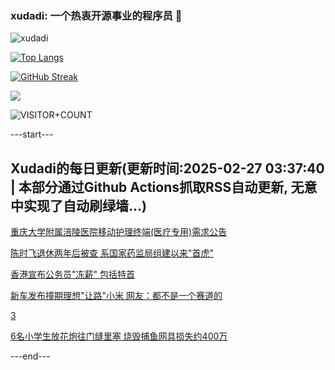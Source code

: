 ### xudadi: 一个热衷开源事业的程序员 👋

![xudadi](https://github-readme-stats-git-masterorgs-github-readme-stats-team.vercel.app/api?username=xudadi)

[![Top Langs](https://github-readme-stats.vercel.app/api/top-langs/?username=xudadi)](https://github.com/anuraghazra/github-readme-stats)

[![GitHub Streak](https://streak-stats.demolab.com?user=xudadi&locale=zh_Hans)](https://git.io/streak-stats)

![](https://raw.githubusercontent.com/xudadi/xudadi/main/assets/github-contribution-grid-snake.svg)

![VISITOR+COUNT](https://komarev.com/ghpvc/?username=xudadi&label=VISITOR+COUNT)


---start---

## Xudadi的每日更新(更新时间:2025-02-27 03:37:40 | 本部分通过Github Actions抓取RSS自动更新, 无意中实现了自动刷绿墙...)

[重庆大学附属涪陵医院移动护理终端(医疗专用)需求公告](https://www.gongkaoleida.com/article/2302053)

[陈时飞退休两年后被查 系国家药监局组建以来"首虎"](https://m.163.com/news/article/JPAV34C405129QAF.html)

[香港宣布公务员"冻薪" 包括特首](https://m.163.com/news/article/JPAUJQHU0001899N.html)

[新车发布撞期理想"让路"小米 网友：都不是一个赛道的](https://m.163.com/news/article/JPATATDR0519DFFO.html)

[3](https://m.163.com/touch/news/sub/domestic)

[6名小学生放花炮往门缝里塞 烧毁捕鱼网具损失约400万](https://m.163.com/news/article/JPARUENP05561G0D.html)

---end---
